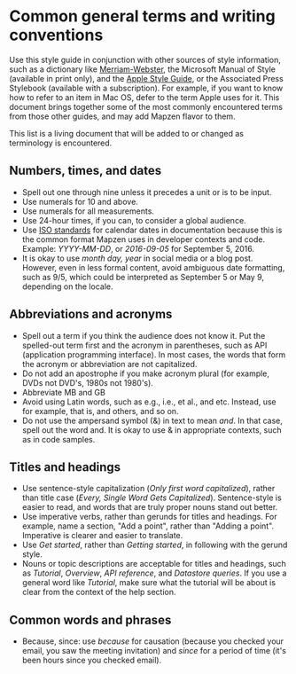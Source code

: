 # Common general terms and writing conventions

Use this style guide in conjunction with other sources of style information, such as a dictionary like [Merriam-Webster](http://www.merriam-webster.com/), the Microsoft Manual of Style (available in print only), and the [Apple Style Guide](https://help.apple.com/asg/mac/2013/ASG_2013.pdf), or the Associated Press Stylebook (available with a subscription). For example, if you want to know how to refer to an item in Mac OS, defer to the term Apple uses for it. This document brings together some of the most commonly encountered terms from those other guides, and may add Mapzen flavor to them.

This list is a living document that will be added to or changed as terminology is encountered.

## Numbers, times, and dates

- Spell out one through nine unless it precedes a unit or is to be input.
- Use numerals for 10 and above.
- Use numerals for all measurements.
- Use 24-hour times, if you can, to consider a global audience.
- Use [ISO standards](https://en.wikipedia.org/wiki/ISO_8601) for calendar dates in documentation because this is the common format Mapzen uses in developer contexts and code. Example: _YYYY-MM-DD_, or _2016-09-05_ for September 5, 2016.
- It is okay to use _month day, year_ in social media or a blog post. However, even in less formal content, avoid ambiguous date formatting, such as 9/5, which could be interpreted as September 5 or May 9, depending on the locale.

## Abbreviations and acronyms

- Spell out a term if you think the audience does not know it. Put the spelled-out term first and the acronym in parentheses, such as API (application programming interface). In most cases, the words that form the acronym or abbreviation are not capitalized.
- Do not add an apostrophe if you make acronym plural (for example, DVDs not DVD's, 1980s not 1980's).
- Abbreviate MB and GB
- Avoid using Latin words, such as e.g., i.e., et al., and etc. Instead, use for example, that is, and others, and so on.
- Do not use the ampersand symbol (&) in text to mean _and_. In that case, spell out the word and. It is okay to use & in appropriate contexts, such as in code samples.

## Titles and headings

- Use sentence-style capitalization (_Only first word capitalized_), rather than title case (_Every, Single Word Gets Capitalized_). Sentence-style is easier to read, and words that are truly proper nouns stand out better.
- Use imperative verbs, rather than gerunds for titles and headings. For example, name a section, "Add a point", rather than "Adding a point". Imperative is clearer and easier to translate.
- Use _Get started_, rather than _Getting started_, in following with the gerund style.
- Nouns or topic descriptions are acceptable for titles and headings, such as _Tutorial_, _Overview_, _API reference_, and _Datastore queries_. If you use a general word like _Tutorial_, make sure what the tutorial will be about is clear from the context of the help section.

## Common words and phrases

- Because, since: use _because_ for causation (because you checked your email, you saw the meeting invitation) and _since_ for a period of time (it's been hours since you checked email).
